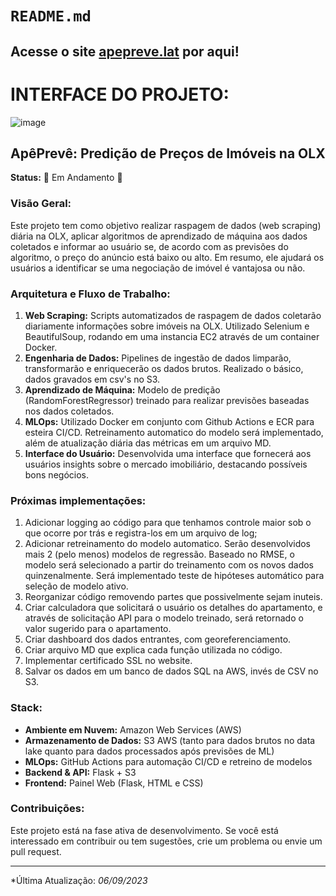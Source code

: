 # `README.md`
Acesse o site [apepreve.lat](https://apepreve.lat) por aqui!
---
# INTERFACE DO PROJETO:

![image](https://github.com/Sampaio-Vitor/projeto_olx/assets/110466124/5b214661-82a6-4186-bb91-48fb5c4f33af)


## **ApêPrevê: Predição de Preços de Imóveis na OLX**

**Status:** 🚧 Em Andamento 🚧

### **Visão Geral:**
Este projeto tem como objetivo realizar raspagem de dados (web scraping) diária na OLX, aplicar algoritmos de aprendizado de máquina aos dados coletados e informar ao usuário se, de acordo com as previsões do algoritmo, o preço do anúncio está baixo ou alto. Em resumo, ele ajudará os usuários a identificar se uma negociação de imóvel é vantajosa ou não.

### **Arquitetura e Fluxo de Trabalho:**
1. **Web Scraping:** Scripts automatizados de raspagem de dados coletarão diariamente informações sobre imóveis na OLX. Utilizado Selenium e BeautifulSoup, rodando em uma instancia EC2 através de um container Docker.
2. **Engenharia de Dados:** Pipelines de ingestão de dados limparão, transformarão e enriquecerão os dados brutos. Realizado o básico, dados gravados em csv's no S3.
3. **Aprendizado de Máquina:** Modelo de predição (RandomForestRegressor) treinado para realizar previsões baseadas nos dados coletados.
4. **MLOps:** Utilizado Docker em conjunto com Github Actions e ECR para esteira CI/CD. Retreinamento automatico do modelo será implementado, além de atualização diária das métricas em um arquivo MD.
5. **Interface do Usuário:** Desenvolvida uma interface que fornecerá aos usuários insights sobre o mercado imobiliário, destacando possíveis bons negócios.

### **Próximas implementações:**
1. Adicionar logging ao código para que tenhamos controle maior sob o que ocorre por trás e registra-los em um arquivo de log;
2. Adicionar retreinamento do modelo automatico. Serão desenvolvidos mais 2 (pelo menos) modelos de regressão. Baseado no RMSE, o modelo será selecionado a partir do treinamento com os novos dados quinzenalmente. Será implementado teste de hipóteses automático para seleção de modelo ativo.
3. Reorganizar código removendo partes que possivelmente sejam inuteis.
4. Criar calculadora que solicitará o usuário os detalhes do apartamento, e através de solicitação API para o modelo treinado, será retornado o valor sugerido para o apartamento.
5. Criar dashboard dos dados entrantes, com georeferenciamento.
6. Criar arquivo MD que explica cada função utilizada no código.
7. Implementar certificado SSL no website.
8. Salvar os dados em um banco de dados SQL na AWS, invés de CSV no S3.


### **Stack:**

- **Ambiente em Nuvem:** Amazon Web Services (AWS)
- **Armazenamento de Dados:** S3 AWS (tanto para dados brutos no data lake quanto para dados processados após previsões de ML)
- **MLOps:** GitHub Actions para automação CI/CD e retreino de modelos
- **Backend & API:** Flask + S3
- **Frontend:** Painel Web (Flask, HTML e CSS)


### **Contribuições:**

Este projeto está na fase ativa de desenvolvimento. Se você está interessado em contribuir ou tem sugestões, crie um problema ou envie um pull request.

---

*Última Atualização: *06/09/2023*


